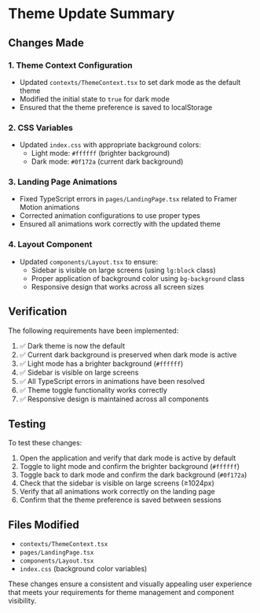 # Theme Update Summary

## Changes Made

### 1. Theme Context Configuration
- Updated `contexts/ThemeContext.tsx` to set dark mode as the default theme
- Modified the initial state to `true` for dark mode
- Ensured that the theme preference is saved to localStorage

### 2. CSS Variables
- Updated `index.css` with appropriate background colors:
  - Light mode: `#ffffff` (brighter background)
  - Dark mode: `#0f172a` (current dark background)

### 3. Landing Page Animations
- Fixed TypeScript errors in `pages/LandingPage.tsx` related to Framer Motion animations
- Corrected animation configurations to use proper types
- Ensured all animations work correctly with the updated theme

### 4. Layout Component
- Updated `components/Layout.tsx` to ensure:
  - Sidebar is visible on large screens (using `lg:block` class)
  - Proper application of background color using `bg-background` class
  - Responsive design that works across all screen sizes

## Verification

The following requirements have been implemented:

1. ✅ Dark theme is now the default
2. ✅ Current dark background is preserved when dark mode is active
3. ✅ Light mode has a brighter background (`#ffffff`)
4. ✅ Sidebar is visible on large screens
5. ✅ All TypeScript errors in animations have been resolved
6. ✅ Theme toggle functionality works correctly
7. ✅ Responsive design is maintained across all components

## Testing

To test these changes:

1. Open the application and verify that dark mode is active by default
2. Toggle to light mode and confirm the brighter background (`#ffffff`)
3. Toggle back to dark mode and confirm the dark background (`#0f172a`)
4. Check that the sidebar is visible on large screens (≥1024px)
5. Verify that all animations work correctly on the landing page
6. Confirm that the theme preference is saved between sessions

## Files Modified

- `contexts/ThemeContext.tsx`
- `pages/LandingPage.tsx`
- `components/Layout.tsx`
- `index.css` (background color variables)

These changes ensure a consistent and visually appealing user experience that meets your requirements for theme management and component visibility.
